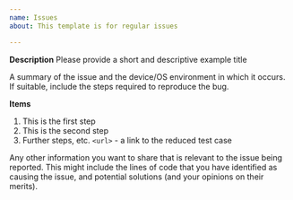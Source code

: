 ```yaml
---
name: Issues
about: This template is for regular issues

---
```


**Description**
Please provide a short and descriptive example title

A summary of the issue and the device/OS environment in which it occurs. If suitable, include the steps required to reproduce the bug.

**Items**
1. This is the first step
2. This is the second step
3. Further steps, etc.
`<url>` - a link to the reduced test case

Any other information you want to share that is relevant to the issue being reported. This might include the lines of code that you have identified as causing the issue, and potential solutions (and your opinions on their merits).
